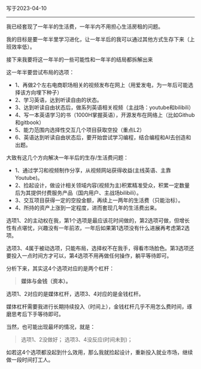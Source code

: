 写于2023-04-10

-----

我已经套现了一年半的生活费，一年半内不用担心生活房租的问题。

我的目标是要一年半里学习进化，让一年半后的我可以通过其他方式生存下来（上班效率低）。

接下来我要将这一年半的一些可能性和一年半的结局都拆解出来

这一年半要尝试布局的选项：
* 1、再做2个左右电商职场相关的视频发布在网上（用爱发电，为一年后可能选择该方向埋下种子）
* 2、学习英语，达到听读自由的状态。
* 3、达到听读自由状态后，做系列英语相关视频（主战场：youtube和bilibili）
* 4、写一本英语学习的书（1000H掌握英语），开源发布在网络上（比如Github和gitbook）
* 5、能力范围内选择性交互几个项目获取空投（重点L2）
* 6、英语达到听读自由状态后，要开始尝试学习编程，结合编程和AI去创造和出题。


大致有这几个方向解决一年半后的生存/生活费问题：
* 1、通过学习和视频制作分享，从视频网站获得收益(主线英语、主靠Youtube)。
* 2、捡起设计，做设计相关领域内容(视频为主)积累精准受众，积累一定数量后为其提供付费服务产品（国内用户、主战场bilibili）。
* 3、交互项目获得一定的空投金额，再续上一两年的生活费（只能治标）。
* 4、所持的资产上涨到一定程度，进而套现几年的生活费出来。


选项1、2的主动权在我，第1个选项是最应该花时间做的，第2选项可做，但增长性有点堪忧，兴趣没有一年前浓，一年后如果第1选项没有什么进展再考虑第2选项。

选项3、4属于被动选项，只能布局，选择权不在我手，得看市场脸色。第3选项还要投入一点时间方才可以，第4选项不用再做任何操作，躺平等待即可。

分析下来，其实这4个选项对应的是两个杠杆：
>**媒体与金钱（资本）。**

选项1、2对应的是媒体杠杆，选项3、4对应的是金钱杠杆。

媒体杠杆需要我进行长期持续投入（时间上），金钱杠杆几乎不用怎么费时间，琢磨思考后下手等待即可。

当然，也可能出现最坏的情况，就是：
>选项1、2没做好；
>选项3、4没反应(时间未到)；

如若这4个选项都没起到什么效用，那么我就捡起设计，重新投入就业市场，继续做一段时间打工人。
